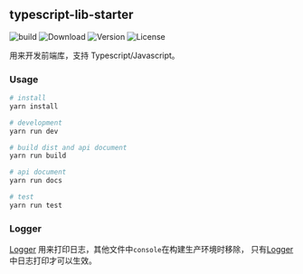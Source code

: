 ## typescript-lib-starter

![build](https://github.com/qqxs/rollup-typescript-lib-starter/workflows/build/badge.svg) ![Download](https://img.shields.io/npm/dm/rollup-typescript-lib-starter.svg) ![Version](https://img.shields.io/npm/v/rollup-typescript-lib-starter.svg) ![License](https://img.shields.io/npm/l/rollup-typescript-lib-starter.svg)

用来开发前端库，支持 Typescript/Javascript。

### Usage

```sh
# install
yarn install

# development
yarn run dev

# build dist and api document
yarn run build

# api document
yarn run docs

# test
yarn run test
```

### Logger

[Logger](./src/utils/logger.ts) 用来打印日志，其他文件中`console`在构建生产环境时移除， 只有[Logger](./src/utils/logger.ts)中日志打印才可以生效。

<!-- test -->
